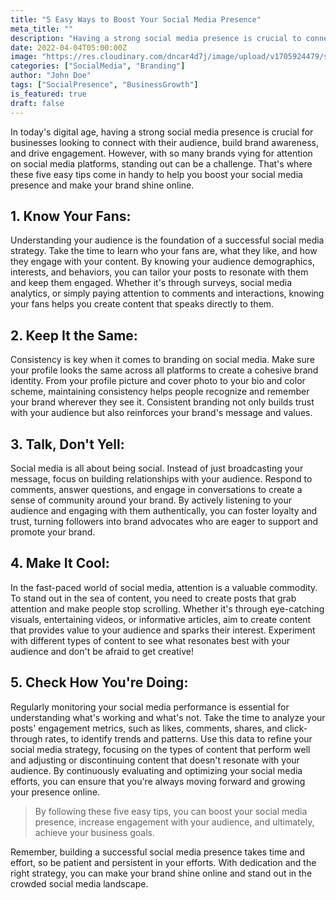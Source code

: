 ```yaml
---
title: "5 Easy Ways to Boost Your Social Media Presence"
meta_title: ""
description: "Having a strong social media presence is crucial to connect with the audience, build brand awareness,"
date: 2022-04-04T05:00:00Z
image: "https://res.cloudinary.com/dncar4d7j/image/upload/v1705924479/samples/man-on-a-escalator.jpg"
categories: ["SocialMedia", "Branding"]
author: "John Doe"
tags: ["SocialPresence", "BusinessGrowth"]
is_featured: true
draft: false
---
```


In today's digital age, having a strong social media presence is crucial for businesses looking to connect with their audience, build brand awareness, and drive engagement. However, with so many brands vying for attention on social media platforms, standing out can be a challenge. 
That's where these five easy tips come in handy to help you boost your social media presence and make your brand shine online.


## 1. Know Your Fans:
Understanding your audience is the foundation of a successful social media strategy. Take the time to learn who your fans are, what they like, and how they engage with your content. By knowing your audience demographics, interests, and behaviors, you can tailor your posts to resonate with them and keep them engaged. Whether it's through surveys, social media analytics, or simply paying attention to comments and interactions, knowing your fans helps you create content that speaks directly to them.

## 2. Keep It the Same:
Consistency is key when it comes to branding on social media. Make sure your profile looks the same across all platforms to create a cohesive brand identity. From your profile picture and cover photo to your bio and color scheme, maintaining consistency helps people recognize and remember your brand wherever they see it. Consistent branding not only builds trust with your audience but also reinforces your brand's message and values.

## 3. Talk, Don't Yell:
Social media is all about being social. Instead of just broadcasting your message, focus on building relationships with your audience. Respond to comments, answer questions, and engage in conversations to create a sense of community around your brand. By actively listening to your audience and engaging with them authentically, you can foster loyalty and trust, turning followers into brand advocates who are eager to support and promote your brand.

## 4. Make It Cool:
In the fast-paced world of social media, attention is a valuable commodity. To stand out in the sea of content, you need to create posts that grab attention and make people stop scrolling. Whether it's through eye-catching visuals, entertaining videos, or informative articles, aim to create content that provides value to your audience and sparks their interest. Experiment with different types of content to see what resonates best with your audience and don't be afraid to get creative!

## 5. Check How You're Doing:
Regularly monitoring your social media performance is essential for understanding what's working and what's not. Take the time to analyze your posts' engagement metrics, such as likes, comments, shares, and click-through rates, to identify trends and patterns. Use this data to refine your social media strategy, focusing on the types of content that perform well and adjusting or discontinuing content that doesn't resonate with your audience. By continuously evaluating and optimizing your social media efforts, you can ensure that you're always moving forward and growing your presence online.

> By following these five easy tips, you can boost your social media presence, increase engagement with your audience, and ultimately, achieve your business goals. 

Remember, building a successful social media presence takes time and effort, so be patient and persistent in your efforts. With dedication and the right strategy, you can make your brand shine online and stand out in the crowded social media landscape.





